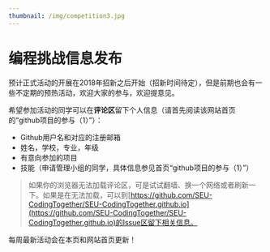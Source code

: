 ```yaml
---
thumbnail: /img/competition3.jpg
---
```


# 编程挑战信息发布

预计正式活动的开展在2018年招新之后开始（招新时间待定），但是前期也会有一些不定期的预热活动，欢迎大家的参与，欢迎提意见。



希望参加活动的同学可以在**评论区**留下个人信息（请首先阅读该网站首页的“github项目的参与（1）”）：



- Github用户名和对应的注册邮箱
- 姓名，学校，专业，年级
- 有意向参加的项目
- 技能（申请管理小组的同学，具体信息参见首页“github项目的参与（1）”）

> 如果你的浏览器无法加载评论区，可是试试翻墙、换一个网络或者刷新一下。如果是在无法加载，可以到[https://github.com/SEU-CodingTogether/SEU-CodingTogether.github.io](https://github.com/SEU-CodingTogether/SEU-CodingTogether.github.io)的Issue区留下相关信息。

每周最新活动会在本页和网站首页更新！



